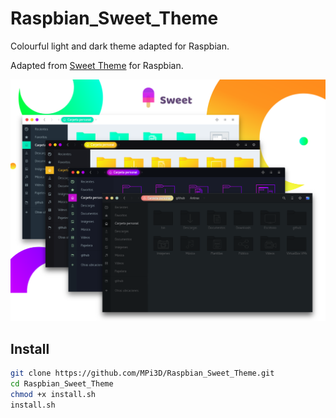 # Raspbian_Sweet_Theme

Colourful light and dark theme adapted for Raspbian.

Adapted from [Sweet Theme](https://github.com/EliverLara/Sweet) for Raspbian.

[![Sweet Theme](/sweet_theme.png)](https://github.com/EliverLara/Sweet)

## Install

``` sh
git clone https://github.com/MPi3D/Raspbian_Sweet_Theme.git
cd Raspbian_Sweet_Theme
chmod +x install.sh
install.sh
```
